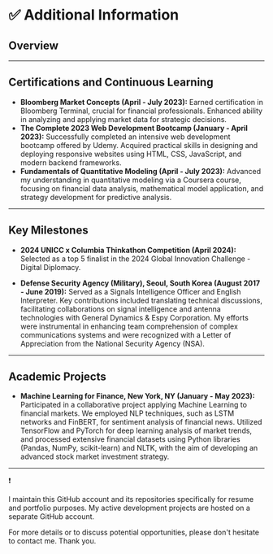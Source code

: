 # ✅ Additional Information 

## Overview

***

## Certifications and Continuous Learning

- **Bloomberg Market Concepts (April - July 2023):** Earned certification in Bloomberg Terminal, crucial for financial professionals. Enhanced ability in analyzing and applying market data for strategic decisions.
- **The Complete 2023 Web Development Bootcamp (January - April 2023):** Successfully completed an intensive web development bootcamp offered by Udemy. Acquired practical skills in designing and deploying responsive websites using HTML, CSS, JavaScript, and modern backend frameworks.
- **Fundamentals of Quantitative Modeling (April - July 2023):** Advanced my understanding in quantitative modeling via a Coursera course, focusing on financial data analysis, mathematical model application, and strategy development for predictive analysis.

***

## Key Milestones

- **2024 UNICC x Columbia Thinkathon Competition (April 2024):** Selected as a top 5 finalist in the 2024 Global Innovation Challenge - Digital Diplomacy.

- **Defense Security Agency (Military), Seoul, South Korea (August 2017 - June 2019):** Served as a Signals Intelligence Officer and English Interpreter. Key contributions included translating technical discussions, facilitating collaborations on signal intelligence and antenna technologies with General Dynamics & Espy Corporation. My efforts were instrumental in enhancing team comprehension of complex communications systems and were recognized with a Letter of Appreciation from the National Security Agency (NSA).

***

## Academic Projects

- **Machine Learning for Finance, New York, NY (January - May 2023):** Participated in a collaborative project applying Machine Learning to financial markets. We employed NLP techniques, such as LSTM networks and FinBERT, for sentiment analysis of financial news. Utilized TensorFlow and PyTorch for deep learning analysis of market trends, and processed extensive financial datasets using Python libraries (Pandas, NumPy, scikit-learn) and NLTK, with the aim of developing an advanced stock market investment strategy.

***

❗️

I maintain this GitHub account and its repositories specifically for resume and portfolio purposes. My active development projects are hosted on a separate GitHub account.

For more details or to discuss potential opportunities, please don't hesitate to contact me. Thank you.
